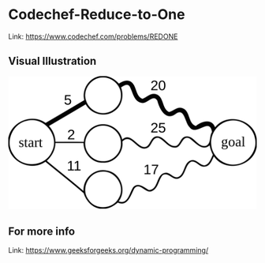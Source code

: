 # Codechef-Reduce-to-One
Link: https://www.codechef.com/problems/REDONE
## Visual Illustration
![](vis.png)
## For more info
Link: https://www.geeksforgeeks.org/dynamic-programming/
